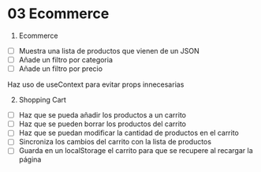 # 03 Ecommerce

1. Ecommerce

- [ ] Muestra una lista de productos que vienen de un JSON
- [ ] Añade un filtro por categoria
- [ ] Añade un filtro por precio 

Haz uso de useContext para evitar props innecesarias

2. Shopping Cart

- [ ] Haz que se pueda añadir los productos a un carrito
- [ ] Haz que se pueden borrar los productos del carrito
- [ ] Haz que se puedan modificar la cantidad de productos en el carrito
- [ ] Sincroniza los cambios del carrito con la lista de productos
- [ ] Guarda en un localStorage el carrito para que se recupere al recargar la página